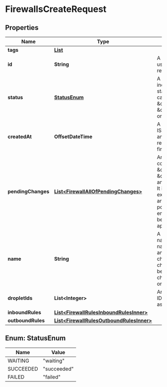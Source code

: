 

# FirewallsCreateRequest


## Properties

| Name | Type | Description | Notes |
|------------ | ------------- | ------------- | -------------|
|**tags** | [**List**](List.md) |  |  [optional] |
|**id** | **String** | A unique ID that can be used to identify and reference a firewall. |  [optional] [readonly] |
|**status** | [**StatusEnum**](#StatusEnum) | A status string indicating the current state of the firewall. This can be \&quot;waiting\&quot;, \&quot;succeeded\&quot;, or \&quot;failed\&quot;. |  [optional] [readonly] |
|**createdAt** | **OffsetDateTime** | A time value given in ISO8601 combined date and time format that represents when the firewall was created. |  [optional] [readonly] |
|**pendingChanges** | [**List&lt;FirewallAllOfPendingChanges&gt;**](FirewallAllOfPendingChanges.md) | An array of objects each containing the fields \&quot;droplet_id\&quot;, \&quot;removing\&quot;, and \&quot;status\&quot;. It is provided to detail exactly which Droplets are having their security policies updated. When empty, all changes have been successfully applied. |  [optional] [readonly] |
|**name** | **String** | A human-readable name for a firewall. The name must begin with an alphanumeric character. Subsequent characters must either be alphanumeric characters, a period (.), or a dash (-). |  |
|**dropletIds** | **List&lt;Integer&gt;** | An array containing the IDs of the Droplets assigned to the firewall. |  [optional] |
|**inboundRules** | [**List&lt;FirewallRulesInboundRulesInner&gt;**](FirewallRulesInboundRulesInner.md) |  |  [optional] |
|**outboundRules** | [**List&lt;FirewallRulesOutboundRulesInner&gt;**](FirewallRulesOutboundRulesInner.md) |  |  [optional] |



## Enum: StatusEnum

| Name | Value |
|---- | -----|
| WAITING | &quot;waiting&quot; |
| SUCCEEDED | &quot;succeeded&quot; |
| FAILED | &quot;failed&quot; |



